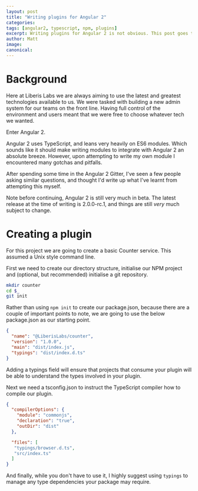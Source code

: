 ```yaml
---
layout: post
title: "Writing plugins for Angular 2"
categories:
tags: [angular2, typescript, npm, plugins]
excerpt: Writing plugins for Angular 2 is not obvious. This post goes through setting up a plugin project and best practices.
author: Matt
image:
canonical:
---
```


# Background
Here at Liberis Labs we are always aiming to use the latest
and greatest technologies available to us. We were tasked with
building a new admin system for our teams on the front line.
Having full control of the environment and users meant that we were
free to choose whatever tech we wanted.

Enter Angular 2. 

Angular 2 uses TypeScript, and leans very heavily on ES6 modules. Which
sounds like it should make writing modules to integrate with Angular 2 an
absolute breeze. However, upon attempting to write my own module I encountered
many gotchas and pitfalls.

After spending some time in the Angular 2 Gitter, I've seen a few people
asking similar questions, and thought I'd write up what I've learnt from
attempting this myself.

Note before continuing, Angular 2 is still very much in beta. The
latest release at the time of writing is 2.0.0-rc.1, and things are
still *very* much subject to change.

# Creating a plugin
For this project we are going to create a basic Counter service. This
assumed a Unix style command line.

First we need to create our directory structure, initialise our NPM
project and (optional, but recommended) initialise a git repository.

```bash
mkdir counter
cd $_
git init 
```

Rather than using `npm init` to create our package.json, because there 
are a couple of important points to note, we are going to use the below
package.json as our starting point.

```json
{
  "name": "@LiberisLabs/counter",
  "version": "1.0.0",
  "main": "dist/index.js",
  "typings": "dist/index.d.ts"
}
```

Adding a typings field will ensure that projects that consume your plugin
will be able to understand the types involved in your plugin.

Next we need a tsconfig.json to instruct the TypeScript compiler how to
compile our plugin.

```json
{
  "compilerOptions": {
    "module": "commonjs",
    "declaration": "true",
    "outDir": "dist"
  },

  "files": [
   "typings/browser.d.ts",
   "src/index.ts"
  ]
}
```

And finally, while you don't have to use it, I highly suggest using `typings`
to manage any type dependencies your package may require.